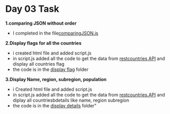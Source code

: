 # Day 03 Task 

**1.comparing JSON without order**

- I completed in the file[comparingJSON.js](./comparingJSON.JS)

**2.Display flags for all the countries**

- i created html file and added script.js
- in script.js added all the code to get the data from [restcountries API](https://restcountries.com/v3.1/all) and display all countries flag
- the code is in the [display flag](./display%20flags/) folder

**3.Display Name, region, subregion, population**

- i Created html file and added script.js 
- in script.js added all the code to get the data from [restcountries.API]((https://restcountries.com/v3.1/all)) and diplay all countriesbdetails like name, region subregion
- the code is in the [display details](./display%20details/) folder"
